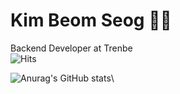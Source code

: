 # Kim Beom Seog 👨‍💻

Backend Developer at Trenbe  
![Hits](https://hits.seeyoufarm.com/api/count/incr/badge.svg?url=https%3A%2F%2Fgithub.com%2FBeomSeogKim%2FBeomSeogKim&count_bg=%2379C83D&title_bg=%23555555&icon=&icon_color=%23E7E7E7&title=hits&edge_flat=false)

![Anurag's GitHub stats](https://github-readme-stats.vercel.app/api?username=BeomSeogKim&show_icons=true&theme=merko)\
